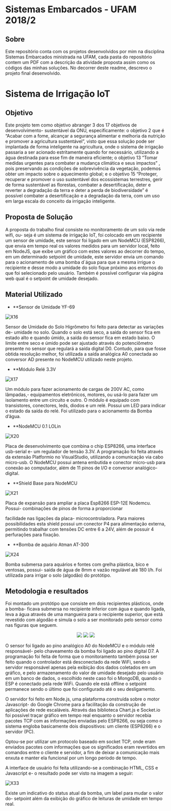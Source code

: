 # Sistemas Embarcados - UFAM 2018/2

## Sobre

Este repositório conta com os projetos desenvolvidos por mim na disciplina Sistemas Embarcados ministrada na UFAM, cada pasta do repositório contem um PDF com a descrição da atividade proposta assim como os códigos das minhas soluções. No decorrer deste readme, descrevo o projeto final desenvolvido.

# Sistema de Irrigação IoT

## Objetivo

Este projeto tem como objetivo abranger 3 dos 17 objetivos de desenvolvimento- sustentável da ONU, especificamente: o objetivo 2 que é “Acabar com a fome, alcançar a segurança alimentar e melhoria da nutrição e promover a agricultura sustentável”, visto que essa solução pode ser implantada de forma inteligente na agricultura, onde o sistema de irrigação passaria a ser acionado estritamente quando for necessário, utilizando a água destinada para esse fim de maneira eficiente; o objetivo 13 “Tomar medidas urgentes para combater a mudança climática e seus impactos” , pois preservando as condições de sobrevivência da vegetação, podemos obter um impacto sobre o aquecimento global; e o objetivo 15 “Proteger, recuperar e promover o uso sustentável dos ecossistemas terrestres, gerir de forma sustentável as florestas, combater a desertificação, deter e reverter a degradação da terra e deter a perda de biodiversidade” é possível combater a desertificação e a degradação da terra, com um uso em larga escala do conceito da irrigação inteligente.

## Proposta de Solução

A proposta do trabalho final consiste no monitoramento de um solo via rede wifi, ou- seja é um sistema de irrigação IoT, foi colocado em um recipiente um sensor de umidade, este sensor foi ligado em um NodeMCU (ESP8266), que envia em tempo real os valores medidos para um servidor local, feito em NodeJS, que exibe um gráfico com estes valores ao decorrer do tempo, em um determinado setpoint de umidade, este servidor envia um comando para o acionamento de uma bomba d´água para que a mesma irrigue o recipiente e desse modo a umidade do solo fique próximo aos entornos do que foi selecionado pelo usuário. Também é possível configurar via página web qual é o setpoint de umidade desejado.

## Material Utilizado

- **Sensor de Umidade YF-69

![X16](images/X16.jpg)


Sensor de Umidade do Solo Higrômetro foi feito para detectar as variações de- umidade no solo. Quando o solo está seco, a saída do sensor fica em estado alto e quando úmido, a saída do sensor fica em estado baixo. O limite entre seco e úmido pode ser ajustado através do potenciômetro presente no sensor que regulará a saída digital D0. Contudo, para que fosse obtida resolução melhor, foi utilizada a saída analógica A0 conectada ao conversor AD presente no NodeMCU utilizado neste projeto.

- **Módulo Relé 3.3V

![X17](images/X17.jpg)

Um módulo para fazer acionamento de cargas de 200V AC, como lâmpadas,- equipamentos eletrônicos, motores, ou usá-lo para fazer um isolamento entre um circuito e outro. O módulo é equipado com transistores, conectores, leds, diodos e um relé. Possui um LED para indicar o estado da saída do relé. Foi utilizado para o acionamento da Bomba d’água.

- **NodeMCU 0.1 LOLin

![X20](images/X20.jpg)

Placa de desenvolvimento que combina o chip ESP8266, uma interface usb-serial e- um regulador de tensão 3.3V. A programação foi feita através da extensão Platformio no VisualStudio, utilizando a comunicação via cabo micro-usb. O NodeMCU possui antena embutida e conector micro-usb para conexão ao computador, além de 11 pinos de I/O e conversor analógico-digital.

- **Shield Base para NodeMCU

![X21](images/X21.jpg)

Placa de expansão para ampliar a placa Esp8266 ESP-12E Nodemcu. Possui- combinações de pinos de forma a proporcionar

facilidade nas ligações da placa- microcontroladora. Para maiores possibilidades esta shield possui um conector P4 para alimentação externa, permitindo trabalhar com tensões DC entre 6 a 24V, além de possuir 4 perfurações para fixação.

-  **Bomba de aquário Atman AT-300

![X24](images/X24.jpg)

Bomba submersa para aquários e fontes com grelha plástica, bico e ventosas, possui- saída de água de 8mm e vazão regulável até 180 l/h. Foi utilizada para irrigar o solo (algodão) do protótipo.


## Metodologia e resultados

Foi montado um protótipo que consiste em dois recipientes plásticos, onde a bomba- ficava submersa no recipiente inferior com água e quando ligada, leva a água através de uma mangueira para o recipiente superior, que está revestido com algodão e simula o solo a ser monitorado pelo sensor como nas figuras que seguem. 

<p align="center">
  <img src="https://github.com/felipedmsantos95/SistemasEmbarcados/blob/master/images/X27.jpg"/>
  <img src="https://github.com/felipedmsantos95/SistemasEmbarcados/blob/master/images/X28.jpg"/>
  <img src="https://github.com/felipedmsantos95/SistemasEmbarcados/blob/master/images/X30.jpg"/>
</p>


O sensor foi ligado ao pino analógico A0 do NodeMCU e o módulo relé responsável- pelo chaveamento da bomba foi ligado ao pino digital D7. A programação foi feita de forma que o monitoramento também possa ser feito quando o controlador está desconectado da rede WiFi, sendo o servidor responsável apenas pela exibição dos dados coletados em um gráfico, e pelo armazenamento do valor de umidade desejado pelo usuário em um banco de dados, o escolhido neste caso foi o MongoDB, quando o ESP é conectado pela rede WiFi. Quando ele está offline o setpoint permanece sendo o último que foi configurado até o seu desligamento.

O servidor foi feito em Node.js, uma plataforma construída sobre o motor Javascript- do Google Chrome para a facilitação da construção de aplicações de rede escaláveis. Através das biblioteca Chart.js e Socket.io foi possível traçar gráfico em tempo real enquanto o servidor recebia pacotes TCP com as informações enviadas pelo ESP8266, ou seja como o sistema engloba basicamente dois dispositivos: um cliente (ESP8266) e o servidor (PC).

Optou-se por utilizar um protocolo baseado em socket TCP, onde eram enviados pacotes com informações que os significados eram revertidos em comandos entre o cliente e servidor, a fim de deixar a comunicação mais enxuta e manter ela funcional por um longo período de tempo.

A interface de usuário foi feita utilizando-se a combinação HTML, CSS e Javascript e- o resultado pode ser visto na imagem a seguir:

![X33](images/X33.jpg)

Existe um indicativo do status atual da bomba, um label para mudar o valor do- setpoint além da exibição do gráfico de leituras de umidade em tempo real.



